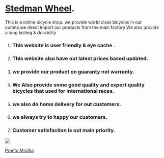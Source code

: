 # [Stedman Wheel](https://stedman-wheel.firebaseapp.com/).

<p>This is a online bicycle shop. we provide world class bicycles in out outlets.we direct import our products from the main factory.We also provide a long lasting & durability</p>

1. ### This website is user friendly & eye cache .

2. ### This website also have out latest prices based updated.

3. ### we provide our product on guaranty not warranty.
4. ### We Also provide some good quality and export quality bicycles that used for international races.

5. ### we also do home delivery for out customers.
6. ### we always try to happy our customers.

7. ### Customer satisfaction is out main priority.

<img src="https://i.ibb.co/dcNFwhy/screencapture-stedman-wheel-web-app-2021-11-15-21-57-38.png">

<a href="https://facebook.com/pranto.mridha.7" >Pranto Mridha</a>
